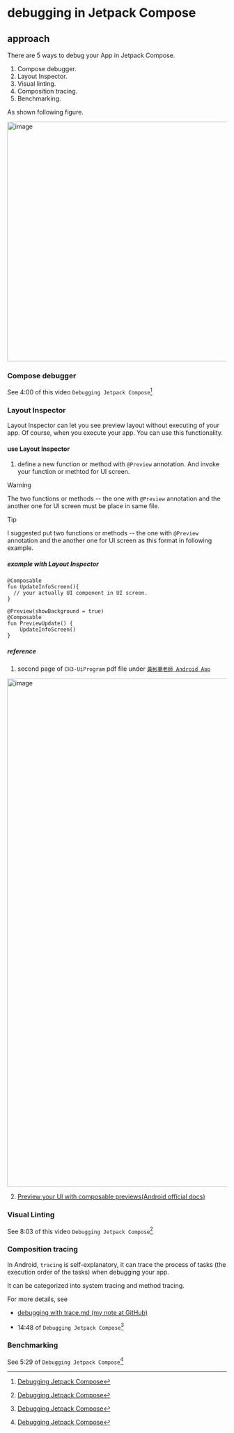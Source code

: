 # debugging in Jetpack Compose
## approach
There are 5 ways to debug your App in Jetpack Compose.

1. Compose debugger.
2. Layout Inspector.
3. Visual linting.
4. Composition tracing.
5. Benchmarking.
   
As shown following figure.

<img width="549" alt="image" src="https://github.com/user-attachments/assets/0f43c8bf-e2c0-4175-91c8-c2f53580173a">

### Compose debugger
See 4:00 of this video `Debugging Jetpack Compose`[^1]

### Layout Inspector
Layout Inspector can let you see preview layout without executing of your app. Of course, when you execute your app. You can use this functionality.

#### use Layout Inspector
1. define a new function or method with `@Preview` annotation. And invoke your function or methtod for UI screen.

> [!WARNING]
> The two functions or methods -- the one with `@Preview` annotation and the another one for UI screen must be place in same file.

> [!TIP]
> I suggested put two functions or methods -- the one with `@Preview` annotation and the another one for UI screen as this format in following example.

##### example with Layout Inspector

```
@Composable
fun UpdateInfoScreen(){
  // your actually UI component in UI screen.
}

@Preview(showBackground = true)
@Composable
fun PreviewUpdate() {
    UpdateInfoScreen()
}
```

##### reference
1. second page of `CH3-UiProgram` pdf file under [`黃彬華老師 Android App`](https://www.dropbox.com/scl/fo/9k2go2pqo1efyde1od48w/AH6RTHa3tG0ZnuSSMS5SImk?rlkey=y073ekayhsbagjwfo241sensf&e=1&dl=0)
   
<img width="1165" alt="image" src="https://github.com/user-attachments/assets/1949cd99-6539-4a56-adc9-1a7d8d34b54e">

2. [Preview your UI with composable previews(Android official docs)](https://developer.android.com/develop/ui/compose/tooling/previews)

### Visual Linting
See 8:03 of this video `Debugging Jetpack Compose`[^1]

### Composition tracing
In Android, `tracing` is self-explanatory, it can trace the process of tasks (the execution order of the tasks) when debugging your app.

It can be categorized into system tracing and method tracing.

For more details, see 

+ [debugging with trace.md (my note at GitHub)](https://github.com/40843245/Android-Compose/blob/main/debugging/debugging%20with%20trace.md)

+ 14:48 of `Debugging Jetpack Compose`[^1]


###  Benchmarking
See 5:29 of `Debugging Jetpack Compose`[^1]

[^1]: [Debugging Jetpack Compose](https://www.youtube.com/watch?v=Kp-aiSU8qCU)

